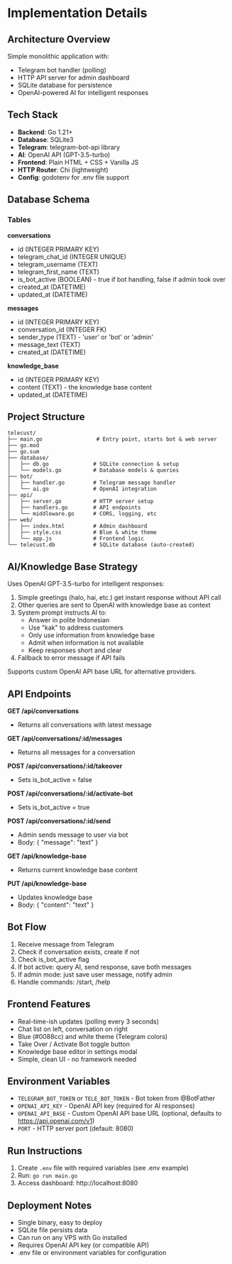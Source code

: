 # Implementation Details

## Architecture Overview
Simple monolithic application with:
- Telegram bot handler (polling)
- HTTP API server for admin dashboard
- SQLite database for persistence
- OpenAI-powered AI for intelligent responses

## Tech Stack
- **Backend**: Go 1.21+
- **Database**: SQLite3
- **Telegram**: telegram-bot-api library
- **AI**: OpenAI API (GPT-3.5-turbo)
- **Frontend**: Plain HTML + CSS + Vanilla JS
- **HTTP Router**: Chi (lightweight)
- **Config**: godotenv for .env file support

## Database Schema

### Tables

**conversations**
- id (INTEGER PRIMARY KEY)
- telegram_chat_id (INTEGER UNIQUE)
- telegram_username (TEXT)
- telegram_first_name (TEXT)
- is_bot_active (BOOLEAN) - true if bot handling, false if admin took over
- created_at (DATETIME)
- updated_at (DATETIME)

**messages**
- id (INTEGER PRIMARY KEY)
- conversation_id (INTEGER FK)
- sender_type (TEXT) - 'user' or 'bot' or 'admin'
- message_text (TEXT)
- created_at (DATETIME)

**knowledge_base**
- id (INTEGER PRIMARY KEY)
- content (TEXT) - the knowledge base content
- updated_at (DATETIME)

## Project Structure
```
telecust/
├── main.go                 # Entry point, starts bot & web server
├── go.mod
├── go.sum
├── database/
│   ├── db.go              # SQLite connection & setup
│   └── models.go          # Database models & queries
├── bot/
│   ├── handler.go         # Telegram message handler
│   └── ai.go              # OpenAI integration
├── api/
│   ├── server.go          # HTTP server setup
│   ├── handlers.go        # API endpoints
│   └── middleware.go      # CORS, logging, etc
├── web/
│   ├── index.html         # Admin dashboard
│   ├── style.css          # Blue & white theme
│   └── app.js             # Frontend logic
└── telecust.db            # SQLite database (auto-created)
```

## AI/Knowledge Base Strategy
Uses OpenAI GPT-3.5-turbo for intelligent responses:
1. Simple greetings (halo, hai, etc.) get instant response without API call
2. Other queries are sent to OpenAI with knowledge base as context
3. System prompt instructs AI to:
   - Answer in polite Indonesian
   - Use "kak" to address customers
   - Only use information from knowledge base
   - Admit when information is not available
   - Keep responses short and clear
4. Fallback to error message if API fails

Supports custom OpenAI API base URL for alternative providers.

## API Endpoints

**GET /api/conversations**
- Returns all conversations with latest message

**GET /api/conversations/:id/messages**
- Returns all messages for a conversation

**POST /api/conversations/:id/takeover**
- Sets is_bot_active = false

**POST /api/conversations/:id/activate-bot**
- Sets is_bot_active = true

**POST /api/conversations/:id/send**
- Admin sends message to user via bot
- Body: { "message": "text" }

**GET /api/knowledge-base**
- Returns current knowledge base content

**PUT /api/knowledge-base**
- Updates knowledge base
- Body: { "content": "text" }

## Bot Flow
1. Receive message from Telegram
2. Check if conversation exists, create if not
3. Check is_bot_active flag
4. If bot active: query AI, send response, save both messages
5. If admin mode: just save user message, notify admin
6. Handle commands: /start, /help

## Frontend Features
- Real-time-ish updates (polling every 3 seconds)
- Chat list on left, conversation on right
- Blue (#0088cc) and white theme (Telegram colors)
- Take Over / Activate Bot toggle button
- Knowledge base editor in settings modal
- Simple, clean UI - no framework needed

## Environment Variables
- `TELEGRAM_BOT_TOKEN` or `TELE_BOT_TOKEN` - Bot token from @BotFather
- `OPENAI_API_KEY` - OpenAI API key (required for AI responses)
- `OPENAI_API_BASE` - Custom OpenAI API base URL (optional, defaults to https://api.openai.com/v1)
- `PORT` - HTTP server port (default: 8080)

## Run Instructions
1. Create `.env` file with required variables (see .env example)
2. Run: `go run main.go`
3. Access dashboard: http://localhost:8080

## Deployment Notes
- Single binary, easy to deploy
- SQLite file persists data
- Can run on any VPS with Go installed
- Requires OpenAI API key (or compatible API)
- .env file or environment variables for configuration
